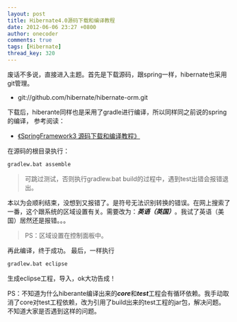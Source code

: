 ```yaml
---
layout: post
title: Hibernate4.0源码下载和编译教程
date: 2012-06-06 23:27 +0800
author: onecoder
comments: true
tags: [Hibernate]
thread_key: 320
---
```

废话不多说，直接进入主题。首先是下载源码，跟spring一样，hibernate也采用git管理。

- git://github.com/hibernate/hibernate-orm.git 

下载后，hiberante同样也是采用了gradle进行编译，所以同样同之前说的spring的编译， 参考阅读：

- <a href="http://www.coderli.com/springframework-source-compile/" target="_blank">《SpringFramework3 源码下载和编译教程》</a>

在源码的根目录执行： 

```sh
gradlew.bat assemble 
```

> 可跳过测试，否则执行gradlew.bat build的过程中，遇到test出错会报错退出。

本以为会顺利结束，没想到又报错了。是符号无法识别转换的错误。在网上搜索了一番，这个跟系统的区域设置有关。需要改为：***英语（英国）***。我试了英语（美国）居然还是报错。。。 

> PS：区域设置在控制面板中。 

再此编译，终于成功。 最后，一样执行

```sh
gradlew.bat eclipse 
```

生成eclipse工程，导入，ok大功告成！ 

PS：不知道为什么hiberante编译出来的***core***和***test***工程会有循环依赖。我手动取消了core对test工程依赖，改为引用了build出来的test工程的jar包，解决问题。不知道大家是否遇到这样的问题。
